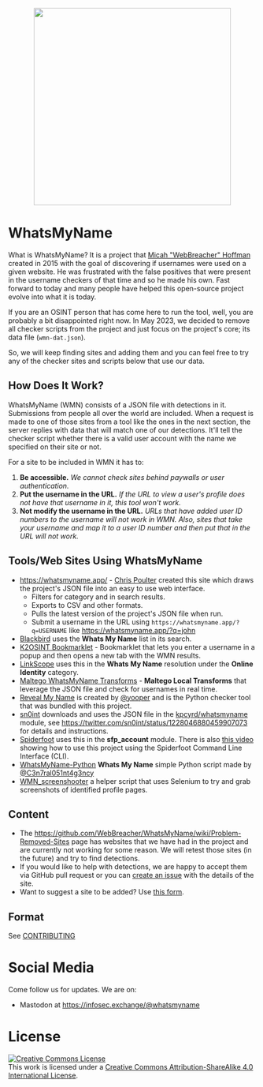 <p align="center">
  <img src="https://github.com/WebBreacher/WhatsMyName/blob/main/whatsmyname.png" width="400">
</p>

# WhatsMyName

What is WhatsMyName? It is a project that [Micah "WebBreacher" Hoffman](https://webbreacher.com) created in 2015 with the goal of discovering if usernames were used on a given website. He was frustrated with the false positives that were present in the username checkers of that time and so he made his own. Fast forward to today and many people have helped this open-source project evolve into what it is today.

If you are an OSINT person that has come here to run the tool, well, you are probably a bit disappointed right now. In May 2023, we decided to remove all checker scripts from the project and just focus on the project's core; its data file (`wmn-dat.json`).

So, we will keep finding sites and adding them and you can feel free to try any of the checker sites and scripts below that use our data.


## How Does It Work?

WhatsMyName (WMN) consists of a JSON file with detections in it. Submissions from people all over the world are included. When a request is made to one of those sites from a tool like the ones in the next section, the server replies with data that will match one of our detections. It'll tell the checker script whether there is a valid user account with the name we specified on their site or not.

For a site to be included in WMN it has to:

1. **Be accessible.** _We cannot check sites behind paywalls or user authentication._
2. **Put the username in the URL.** _If the URL to view a user's profile does not have that username in it, this tool won't work._
3. **Not modify the username in the URL.** _URLs that have added user ID numbers to the username will not work in WMN. Also, sites that take your username and map it to a user ID number and then put that in the URL will not work._


## Tools/Web Sites Using WhatsMyName

* https://whatsmyname.app/ - [Chris Poulter](https://twitter.com/osintcombine) created this site which draws the project's JSON file into an easy to use web interface.
  * Filters for category and in search results.
  * Exports to CSV and other formats.
  * Pulls the latest version of the project's JSON file when run.
  * Submit a username in the URL using `https://whatsmyname.app/?q=USERNAME` like https://whatsmyname.app/?q=john
* [Blackbird](https://github.com/p1ngul1n0/blackbird) uses the **Whats My Name** list in its search.
* [K2OSINT Bookmarklet](https://github.com/K2SOsint/Bookmarklets/blob/main/WhatsMyName.js) - Bookmarklet that lets you enter a username in a popup and then opens a new tab with the WMN results.
* [LinkScope](https://github.com/AccentuSoft/LinkScope_Client) uses this in the **Whats My Name** resolution under the **Online Identity** category.
* [Maltego WhatsMyName Transforms](https://github.com/TURROKS/Maltego_WhatsMyName) - **Maltego Local Transforms** that leverage the JSON file and check for usernames in real time.
* [Reveal My Name](https://github.com/yooper/reveal-my-name) is created by [@yooper](https://github.com/yooper) and is the Python checker tool that was bundled with this project.
* [sn0int](https://github.com/kpcyrd/sn0int) downloads and uses the JSON file in the [kpcyrd/whatsmyname](https://sn0int.com/r/kpcyrd/whatsmyname) module, see https://twitter.com/sn0int/status/1228046880459907073 for details and instructions.
* [Spiderfoot](https://github.com/smicallef/spiderfoot) uses this in the **sfp_account** module. There is also [this video](https://asciinema.org/a/295923) showing how to use this project using the Spiderfoot Command Line Interface (CLI).
* [WhatsMyName-Python](https://github.com/C3n7ral051nt4g3ncy/WhatsMyName-Python) **Whats My Name** simple Python script made by [@C3n7ral051nt4g3ncy](https://github.com/C3n7ral051nt4g3ncy)
* [WMN_screenshooter](https://github.com/swedishmike/WMN_screenshooter) a helper script that uses Selenium to try and grab screenshots of identified profile pages.


## Content

* The https://github.com/WebBreacher/WhatsMyName/wiki/Problem-Removed-Sites page has websites that we have had in the project and are currently not working for some reason. We will retest those sites (in the future) and try to find detections.
* If you would like to help with detections, we are happy to accept them via GitHub pull request or you can [create an issue](https://github.com/WebBreacher/WhatsMyName/issues) with the details of the site.
* Want to suggest a site to be added? Use [this form](https://spotinfo.co/535y).


## Format

See [CONTRIBUTING](CONTRIBUTING.md)


# Social Media

Come follow us for updates. We are on:
* Mastodon at https://infosec.exchange/@whatsmyname <a rel="me" href="https://infosec.exchange/@whatsmyname"></a>


# License

<a rel="license" href="http://creativecommons.org/licenses/by-sa/4.0/"><img alt="Creative Commons License" style="border-width:0" src="https://i.creativecommons.org/l/by-sa/4.0/88x31.png" /></a><br />This work is licensed under a <a rel="license" href="http://creativecommons.org/licenses/by-sa/4.0/">Creative Commons Attribution-ShareAlike 4.0 International License</a>.
